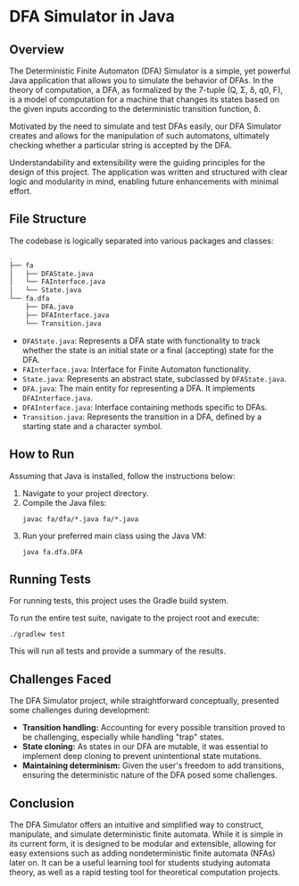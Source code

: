 # DFA Simulator in Java

## Overview

The Deterministic Finite Automaton (DFA) Simulator is a simple, yet powerful Java application that allows you to simulate the behavior of DFAs. In the theory of computation, a DFA, as formalized by the 7-tuple (Q, Σ, δ, q0, F), is a model of computation for a machine that changes its states based on the given inputs according to the deterministic transition function, δ.

Motivated by the need to simulate and test DFAs easily, our DFA Simulator creates and allows for the manipulation of such automatons, ultimately checking whether a particular string is accepted by the DFA.

Understandability and extensibility were the guiding principles for the design of this project. The application was written and structured with clear logic and modularity in mind, enabling future enhancements with minimal effort.

## File Structure

The codebase is logically separated into various packages and classes:

```bash
.
├── fa
│   ├── DFAState.java
│   └── FAInterface.java
│   └── State.java
└── fa.dfa
    ├── DFA.java
    ├── DFAInterface.java
    └── Transition.java
```
- `DFAState.java`: Represents a DFA state with functionality to track whether the state is an initial state or a final (accepting) state for the DFA.
- `FAInterface.java`: Interface for Finite Automaton functionality.
- `State.java`: Represents an abstract state, subclassed by `DFAState.java`.
- `DFA.java`: The main entity for representing a DFA. It implements `DFAInterface.java`.
- `DFAInterface.java`: Interface containing methods specific to DFAs.
- `Transition.java`: Represents the transition in a DFA, defined by a starting state and a character symbol.

## How to Run

Assuming that Java is installed, follow the instructions below:

1. Navigate to your project directory.
2. Compile the Java files:
   ```
   javac fa/dfa/*.java fa/*.java
   ```
3. Run your preferred main class using the Java VM:
   ```
   java fa.dfa.DFA
   ```


## Running Tests

For running tests, this project uses the Gradle build system.

To run the entire test suite, navigate to the project root and execute:

   ```
   ./gradlew test
   ```

This will run all tests and provide a summary of the results.

## Challenges Faced

The DFA Simulator project, while straightforward conceptually, presented some challenges during development:

- **Transition handling:** Accounting for every possible transition proved to be challenging, especially while handling "trap" states.
- **State cloning:** As states in our DFA are mutable, it was essential to implement deep cloning to prevent unintentional state mutations.
- **Maintaining determinism:** Given the user's freedom to add transitions, ensuring the deterministic nature of the DFA posed some challenges.

## Conclusion

The DFA Simulator offers an intuitive and simplified way to construct, manipulate, and simulate deterministic finite automata. While it is simple in its current form, it is designed to be modular and extensible, allowing for easy extensions such as adding nondeterministic finite automata (NFAs) later on. It can be a useful learning tool for students studying automata theory, as well as a rapid testing tool for theoretical computation projects.